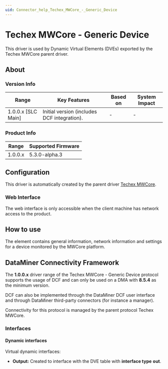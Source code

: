 ```yaml
---
uid: Connector_help_Techex_MWCore_-_Generic_Device
---
```


# Techex MWCore - Generic Device

This driver is used by Dynamic Virtual Elements (DVEs) exported by the Techex MWCore parent driver.

## About

### Version Info

| **Range**            | **Key Features**                            | **Based on** | **System Impact** |
|----------------------|---------------------------------------------|--------------|-------------------|
| 1.0.0.x \[SLC Main\] | Initial version (includes DCF integration). | \-           | \-                |

### Product Info

| **Range** | **Supported Firmware** |
|-----------|------------------------|
| 1.0.0.x   | 5.3.0-alpha.3          |

## Configuration

This driver is automatically created by the parent driver [Techex MWCore](xref:Connector_help_Techex_MWCore).

### Web Interface

The web interface is only accessible when the client machine has network access to the product.

## How to use

The element contains general information, network information and settings for a device monitored by the MWCore platform.

## DataMiner Connectivity Framework

The **1.0.0.x** driver range of the Techex MWCore - Generic Device protocol supports the usage of DCF and can only be used on a DMA with **8.5.4** as the minimum version.

DCF can also be implemented through the DataMiner DCF user interface and through DataMiner third-party connectors (for instance a manager).

Connectivity for this protocol is managed by the parent protocol Techex MWCore.

### Interfaces

#### Dynamic interfaces

Virtual dynamic interfaces:

- **Output:** Created to interface with the DVE table with **interface type** **out**.
